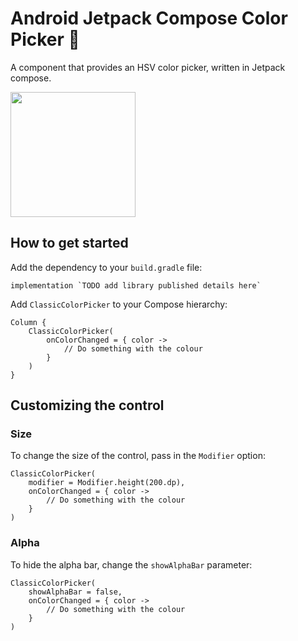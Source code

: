 # Android Jetpack Compose Color Picker 🎨

A component that provides an HSV color picker, written in Jetpack compose.

<img src="screenshots/ColorPicker.gif" width="200"  />

## How to get started

Add the dependency to your `build.gradle` file:

```
implementation `TODO add library published details here`
```

Add `ClassicColorPicker` to your Compose hierarchy:

```
Column {
    ClassicColorPicker(
        onColorChanged = { color ->
            // Do something with the colour
        }
    )
}
```

## Customizing the control

### Size

To change the size of the control, pass in the `Modifier` option:

```
ClassicColorPicker(
    modifier = Modifier.height(200.dp),
    onColorChanged = { color ->
        // Do something with the colour
    }
)
```

### Alpha

To hide the alpha bar, change the `showAlphaBar` parameter:

```
ClassicColorPicker(
    showAlphaBar = false,
    onColorChanged = { color ->
        // Do something with the colour
    }
)
```

